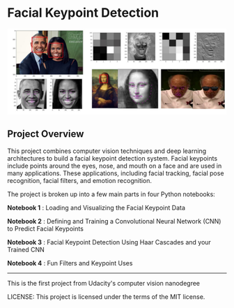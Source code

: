 [//]: # "Image References"

[image1]: ./images/key_pts_example.png "Facial Keypoint Detection"

# Facial Keypoint Detection



![readme](./images/readme.JPG)

## Project Overview

This project combines computer vision techniques and deep learning architectures to build a facial keypoint detection system. Facial keypoints include points around the eyes, nose, and mouth on a face and are used in many applications. These applications, including facial tracking, facial pose recognition, facial filters, and emotion recognition.



The project is broken up into a few main parts in four Python notebooks:

__Notebook 1__ : Loading and Visualizing the Facial Keypoint Data

__Notebook 2__ : Defining and Training a Convolutional Neural Network (CNN) to Predict Facial Keypoints

__Notebook 3__ : Facial Keypoint Detection Using Haar Cascades and your Trained CNN

__Notebook 4__ : Fun Filters and Keypoint Uses




____________________________________________________________________

This is the first project from Udacity's computer vision nanodegree


LICENSE: This project is licensed under the terms of the MIT license.
